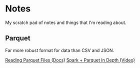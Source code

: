 # Notes

My scratch pad of notes and things that I'm reading about.

## Parquet

Far more robust format for data than CSV and JSON.

[Reading Parquet Files (Docs)](https://docs.databricks.com/data/data-sources/read-parquet.html)
[Spark + Parquet In Depth (Video)](https://www.youtube.com/watch?v=_0Wpwj_gvzg)
